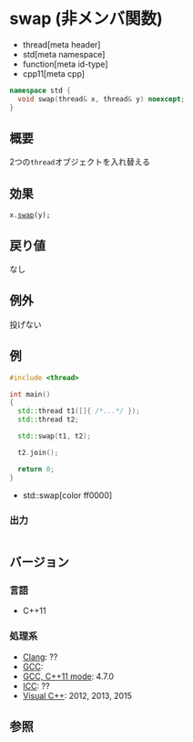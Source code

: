 # swap (非メンバ関数)
* thread[meta header]
* std[meta namespace]
* function[meta id-type]
* cpp11[meta cpp]

```cpp
namespace std {
  void swap(thread& x, thread& y) noexcept;
}
```

## 概要
2つの`thread`オブジェクトを入れ替える


## 効果
`x.`[`swap`](swap.md)`(y);`


## 戻り値
なし


## 例外
投げない


## 例
```cpp example
#include <thread>

int main()
{
  std::thread t1([]{ /*...*/ });
  std::thread t2;

  std::swap(t1, t2);

  t2.join();

  return 0;
}
```
* std::swap[color ff0000]


### 出力
```
```

## バージョン
### 言語
- C++11

### 処理系
- [Clang](/implementation.md#clang): ??
- [GCC](/implementation.md#gcc): 
- [GCC, C++11 mode](/implementation.md#gcc): 4.7.0
- [ICC](/implementation.md#icc): ??
- [Visual C++](/implementation.md#visual_cpp): 2012, 2013, 2015


## 参照


